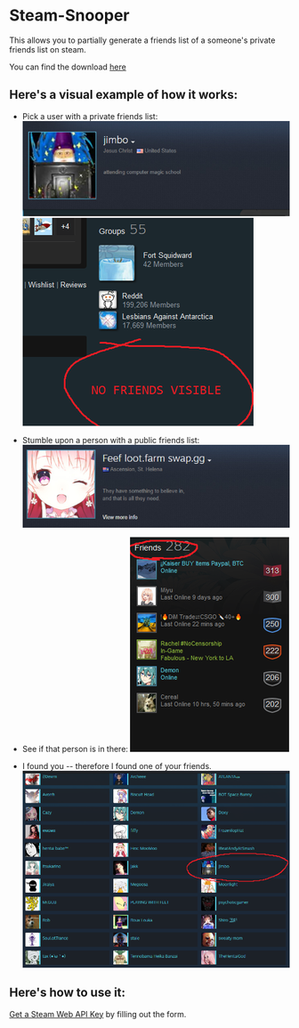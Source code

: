 # Steam-Snooper

This allows you to partially generate a friends list of a someone's private friends list on steam.

You can find the download [here](https://github.com/cisphon/Steam-Snooper/releases)

## Here's a visual example of how it works:

* Pick a user with a private friends list:
![one](https://github.com/cisphon/Steam-Snooper/blob/master/images/visual_1.jpg)
![two](https://github.com/cisphon/Steam-Snooper/blob/master/images/visual_2.jpg)

* Stumble upon a person with a public friends list:
![three](https://github.com/cisphon/Steam-Snooper/blob/master/images/visual_3.jpg)

* See if that person is in there:
![four](https://github.com/cisphon/Steam-Snooper/blob/master/images/visual_4.jpg)

* I found you -- therefore I found one of your friends.
![five](https://github.com/cisphon/Steam-Snooper/blob/master/images/visual_5.jpg)

## Here's how to use it:
[Get a Steam Web API Key](https://steamcommunity.com/dev) by filling out the form.
